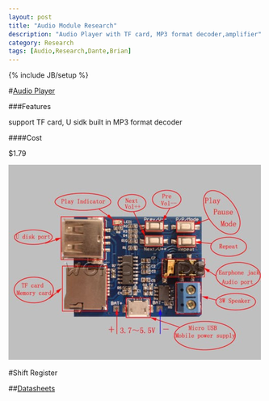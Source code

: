 ```yaml
---
layout: post
title: "Audio Module Research"
description: "Audio Player with TF card, MP3 format decoder,amplifier"
category: Research
tags: [Audio,Research,Dante,Brian]
---
```

{% include JB/setup %}

#[Audio Player](http://www.ebay.com/itm/TF-card-U-disk-MP3-Format-decoder-board-module-amplifier-decoding-audio-Player-/331509915652?hash=item4d2f87e004)


###Features

support TF card, U sidk
built in MP3 format decoder

####Cost

$1.79

<img src="\assets\AudioPlayer.jpg">

#Shift Register

##[Datasheets](https://www.sparkfun.com/datasheets/IC/SN74HC595.pdf)